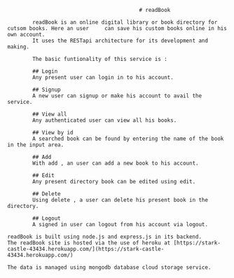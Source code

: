                                               # readBook
                                     
            readBook is an online digital library or book directory for cutsom books. Here an user     can save his custom books online in his own account.
            It uses the RESTapi architecture for its development and making.
            
            The basic funtionality of this service is :
            
            ## Login
            Any present user can login in to his account.
            
            ## Signup
            A new user can signup or make his account to avail the service.
            
            ## View all
            Any authenticated user can view all his books.
            
            ## View by id
            A searched book can be found by entering the name of the book in the input area.
            
            ## Add
            With add , an user can add a new book to his account.
            
            ## Edit
            Any present directory book can be edited using edit.
            
            ## Delete
            Using delete , a user can delete his present book in the directory.
            
            ## Logout
            A signed in user can logout from his account via logout.
            
    readBook is built using node.js and express.js in its backend.
    The readBook site is hosted via the use of heroku at [https://stark-castle-43434.herokuapp.com/](https://stark-castle-43434.herokuapp.com/)
    
    The data is managed using mongodb database cloud storage service.
